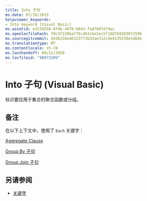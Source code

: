 ```yaml
---
title: Into 子句
ms.date: 07/20/2015
helpviewer_keywords:
- Into keyword [Visual Basic]
ms.assetid: e1534550-8f4b-4978-b043-fad7b8fd79ac
ms.openlocfilehash: f0c3f228baf76c463cbe1ec5f1687b93830f2596
ms.sourcegitcommit: d2db216e46323f73b32ae312c9e4135258e5d68e
ms.translationtype: MT
ms.contentlocale: zh-CN
ms.lasthandoff: 09/22/2020
ms.locfileid: "90873209"
---
```

# <a name="into-clause-visual-basic"></a>Into 子句 (Visual Basic)

标识要应用于集合的聚合函数或分组。  
  
## <a name="remarks"></a>备注  

 在以下上下文中，使用了 `Each` 关键字：  
  
 [Aggregate Clause](../queries/aggregate-clause.md)  
  
 [Group By 子句](../queries/group-by-clause.md)  
  
 [Group Join 子句](../queries/group-join-clause.md)  
  
## <a name="see-also"></a>另请参阅

- [关键字](../keywords/index.md)
